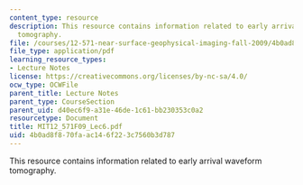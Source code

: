 ```yaml
---
content_type: resource
description: This resource contains information related to early arrival waveform
  tomography.
file: /courses/12-571-near-surface-geophysical-imaging-fall-2009/4b0ad8f870faac146f223c7560b3d787_MIT12_571F09_Lec6.pdf
file_type: application/pdf
learning_resource_types:
- Lecture Notes
license: https://creativecommons.org/licenses/by-nc-sa/4.0/
ocw_type: OCWFile
parent_title: Lecture Notes
parent_type: CourseSection
parent_uid: d40ec6f9-a31e-46de-1c61-bb230353c0a2
resourcetype: Document
title: MIT12_571F09_Lec6.pdf
uid: 4b0ad8f8-70fa-ac14-6f22-3c7560b3d787
---
```

This resource contains information related to early arrival waveform tomography.